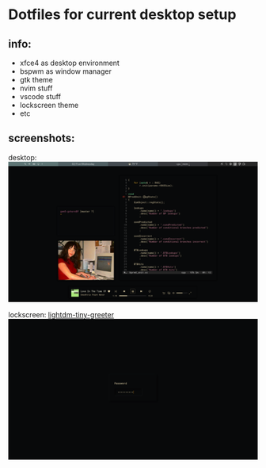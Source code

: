 # Dotfiles for current desktop setup

## info:
- xfce4 as desktop environment
- bspwm as window manager
- gtk theme
- nvim stuff
- vscode stuff
- lockscreen theme
- etc

## screenshots:

desktop:
![desktop](pictures/darkrice4.png)

lockscreen: [lightdm-tiny-greeter](https://github.com/off-world/lightdm-tiny-greeter)
![lockscreen](pictures/darkrice3.png)
